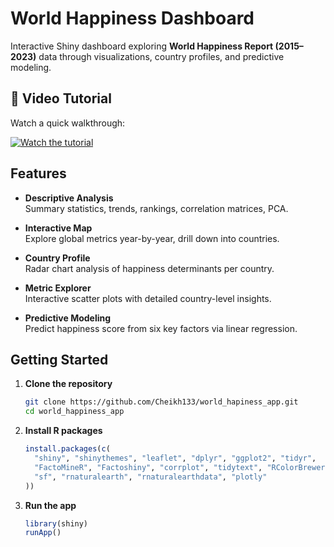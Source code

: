 # World Happiness Dashboard

Interactive Shiny dashboard exploring **World Happiness Report (2015–2023)** data through visualizations, country profiles, and predictive modeling.


## 🎥 Video Tutorial

Watch a quick walkthrough:    

[![Watch the tutorial](www/tutorial.jpg)](https://youtu.be/1DTRjHESWTc?si=twXWFf3CMHgXKBw-)



## Features

- **Descriptive Analysis**  
  Summary statistics, trends, rankings, correlation matrices, PCA.

- **Interactive Map**  
  Explore global metrics year-by-year, drill down into countries.

- **Country Profile**  
  Radar chart analysis of happiness determinants per country.

- **Metric Explorer**  
  Interactive scatter plots with detailed country-level insights.

- **Predictive Modeling**  
  Predict happiness score from six key factors via linear regression.


## Getting Started

1. **Clone the repository**  
   ```bash
   git clone https://github.com/Cheikh133/world_hapiness_app.git
   cd world_happiness_app
   ```
2. **Install R packages**  
   ```r
   install.packages(c(
     "shiny", "shinythemes", "leaflet", "dplyr", "ggplot2", "tidyr",
     "FactoMineR", "Factoshiny", "corrplot", "tidytext", "RColorBrewer",
     "sf", "rnaturalearth", "rnaturalearthdata", "plotly"
   ))
   ```
3. **Run the app**  
   ```r
   library(shiny)
   runApp()
   ```
